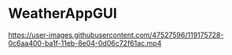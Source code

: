 # WeatherAppGUI


https://user-images.githubusercontent.com/47527596/119175728-0c6aa400-ba1f-11eb-8e04-0d06c72f61ac.mp4
